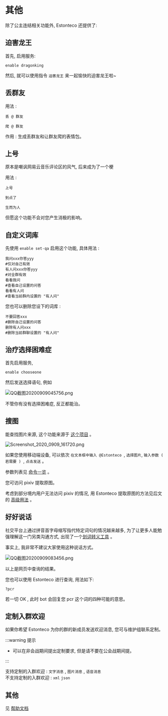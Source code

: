 # 其他

除了公主连结相关功能外, Estonteco 还提供了: 

## 迫害龙王

首先, 启用服务:

```shell
enable dragonking
```

然后, 就可以使用指令 `迫害龙王` 来一起愉快的迫害龙王啦~

## 丢群友

用法 : 

```shell
丢 @ 群友

爬 @ 群友
```

作用 : 生成丢群友和让群友爬的表情包。

## 上号

原本是嘲讽网易云音乐评论区的风气, 后来成为了一个梗

用法 : 

```shell
上号

到点了

生而为人
```

但愿这个功能不会对您产生消极的影响。

## 自定义词库

先使用 `enable set-qa` 启用这个功能, 具体用法 : 

```shell
我问xxx你答yyy
#仅对自己有效
有人问xxx你答yyy
#对全群有效
看看我问
#查看自己设置的问答
看看有人问
#查看当前群内设置的 "有人问"
```

您也可以删除您设下的词库 : 

```shell
不要回答xxx
#删除自己设置的问答
删除有人问xxx
#删除当前群聊设置的 "有人问"
```

## 治疗选择困难症

首先启用服务, 

```shell
enable chooseone
```

然后发送选择语句, 例如

![QQ截图20200909045756.png](https://i.loli.net/2020/09/09/LKYXlD4qWp2NVa8.png)

不管你有没有选择困难症, 反正都能治。

## 搜图

能查找图片来源, 这个功能来源于 [这个项目](https://github.com/Tsuk1ko/cq-picsearcher-bot) 。

![Screenshot_2020_0909_161720.png](https://i.loli.net/2020/09/09/EJpNmwHFu6hK5ZQ.png)

如果您使用移动端设备, 可以依次 `在文本框中输入 @Estonteco `, `选择图片`, `输入参数 ( 若需要 ) `, `点击发送` 。

参数列表见 [命令一览](https://mirai.michikawachin.art/yobot/help/) 。

您可访问 pixiv 提取原图。

考虑到部分境内用户无法访问 pixiv 的情况, 用 Estonteco 提取原图的方法见后文的 [高级用法](#) 。



## 好好说话

社交平台上通过拼音首字母缩写指代特定词句的情况越来越多, 为了让更多人能勉强理解这一门另类沟通方式, 出现了一个[划词转义工具](https://lab.magiconch.com/nbnhhsh/) 。

事实上, 我非常不建议大家使用这种说话方式。

![QQ截图20200909083456.png](https://i.loli.net/2020/09/09/hW3IwCNTK5FboHD.png)

以上是网页中查询的结果。

您也可以使用 Estonteco 进行查询, 用法如下: 

```shell
?pcr
```

若一切 OK , 此时 bot 会回复您 pcr 这个词的四种可能的意思。

## 定制入群欢迎



如果你希望 Estonteco 为你的群的新成员发送欢迎消息, 您可与维护组联系定制。

:::warning 提示

* 可以在非会战期间提出定制要求, 但是请不要在公会战期间提。

:::

支持定制的入群欢迎 : `文字消息` , `图片消息` , `语音消息`<br>不支持定制的入群欢迎 : `xml` `json`

## 其他

见 [帮助文档](https://mirai.michikawachin.art/yobot/help/)